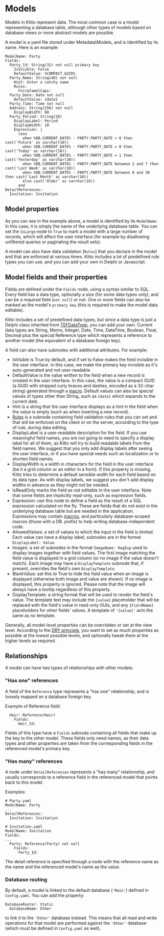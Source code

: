 # Models #

Models in Kitto represent data. The most common case is a model representing a database table, although other types of models based on database views or more abstract models are possible.

A model is a yaml file stored under Metadata\Models, and is identified by its name. Here is an example:

```
ModelName: Party
Fields:
  Party_Id: String(32) not null primary key
    IsVisible: False
    DefaultValue: %COMPACT_GUID%
  Party_Name: String(40) not null
    Hint: Enter a catchy name
    Rules:
      ForceCamelCaps:
  Party_Date: Date not null
    DefaultValue: {date}
  Party_Time: Time not null
  Address: String(256) not null
    DisplayWidth: 80
  Party_Period: String(20)
    DisplayLabel: Period
    DisplayWidth: 10
    Expression: |
      case
        when %DB.CURRENT_DATE% - PARTY.PARTY_DATE < 0 then cast('Future' as varchar(10))
        when %DB.CURRENT_DATE% - PARTY.PARTY_DATE = 0 then cast('Today' as varchar(10))
        when %DB.CURRENT_DATE% - PARTY.PARTY_DATE = 1 then cast('Yesterday' as varchar(10))
        when %DB.CURRENT_DATE% - PARTY.PARTY_DATE between 2 and 7 then cast('Last Week' as varchar(10))
        when %DB.CURRENT_DATE% - PARTY.PARTY_DATE between 8 and 30 then cast('Last Month' as varchar(10))
        else cast('Older' as varchar(10))
      end
DetailReferences:
  Invitation: Invitation
```

## Model properties ##

As you can see in the example above, a model is identified by its `ModelName`. In this case, it is simply the name of the underlying database table. You can set the `IsLarge` node to `True` to mark a model with a large number of records, which will affect the user interface (for example by disallowing unfiltered queries or paginating the result sets).

A model can also have data validation [`Rules`] that you declare in the model and that are enforced at various times. Kitto includes a lot of predefined rule types you can use, and you can add your own in Delphi or Javascript.

## Model fields and their properties ##

Fields are defined under the `Fields` node, using a syntax similar to SQL. Every field has a data type, optionally a size (for some data types only), and can be a required field (`not null`) or not. One or more fields can also be marked as the model's `primary key` (this is required to make the model data editable).

Kitto includes a set of predefined data types, but since a data type is just a Delphi class inherited from [TEFDataType](http://www.ethea.it/docs/kitto/en/ref/TEFDataType.html), you can add your own. Current data types are String, Memo, Integer, Date, Time, DateTime, Boolean, Float, Decimal plus the special Reference type which represents a reference to another model (the equivalent of a database foreign key).

A field can also have subnodes with additional attributes. For example:

  * IsVisible is True by default, and if set to False makes the field invisible in the user interface. In this case, we make the primary key invisible as it's auto-generated and not user-readable.
  * DefaultValue is the value written to the field when a new record is created in the user interface. In this case, the value is a compact GUID (a GUID with stripped curly braces and dashes, encoded as a 32-char string) generated through a [macro](Macros.md). Default values can also be special values of types other than String, such as `{date}` which expands to the current date.
  * Hint is a string that the user interface displays as a hint in the field when the value is empty (such as when inserting a new record).
  * [Rules](Rules.md) is a subnode containing field validation rules that you can set and that will be enforced on the client or on the server, according to the type of rule, during data editing.
  * DisplayLabel is a user-readable description for the field. If you use meaningful field names, you are not going to need to specify a display label for all of them, as Kitto will try to build readable labels from the field names. We suggest that you only add display labels after seeing the user interface, or if you have special needs such as localization or to shorten field names.
  * DisplayWidth is a width in characters for the field in the user interface (be it a grid column or an editor in a form). If this property is missing, Kitto tries to determine a default sensible width for each field based on its data type. As with display labels, we suggest you don't add display widths in advance as they might not be needed.
  * IsReadOnly marks the field as not editable in the user interface. Note that some fields are implicitly read-only, such as expression fields.
  * Expression: use this node to define a field as the result of a SQL expression calculated on the fly. These are fields that do not exist in the underlying database table but are needed in the application. Expressions may contain [macros](Macros.md), and particularly database-scoped macros (those with a DB. prefix) to help writing database-independent code.
  * AllowedValues: a set of values to which the input in the field is limited. Each value can have a display label; subnodes are in the format `DisplayLabel: Value`.
  * Images: a set of subnodes in the format `ImageName: RegExp` used to display images together with field values. The first image matching the field value is displayed in a grid column (or no image if the value doesn't match). Each image may have a `DisplayTemplate` subnode that, if present, overrides the field's own `DisplayTemplate`.
  * BlankValue: set this to True to hide the field value when an image is displayed (otherwise both image and value are shown). If no image is displayed, this property is ignored. Please note that the image will always have a tooltip regardless of this property.
  * DisplayTemplate: a string format that will be used to render the field's value. The template text may include the `{value}` placeholder that will be replaced with the field's value in read-only GUIs, and any  `{FieldName}` placeholders for other fields' values. A template of `'{value}'` acts the same as no template.

Generally, all model-level properties can be overridden or set at the view level. According to the [DRY principle](http://en.wikipedia.org/wiki/Don't_repeat_yourself), you want to set as much properties as possible at the lowest possible levels, and optionally tweak them at the higher levels as required.

## Relationships ##

A model can have two types of relationships with other models:

### "Has one" references ###

A field of the `Reference` type represents a "has one" relationship, and is loosely mapped on a database foreign key.

Example of Reference field:
```
  Hair: Reference(Hair)
    Fields:
      Hair_Id: 
```

Fields of this type have a `Fields` subnode containing all fields that make up the key to the other model. These fields only need names, as their data types and other properties are taken from the corresponding fields in the referenced model's primary key.

### "Has many" references ###

A node under `DetailReferences` represents a "has many" relationship, and usually corresponds to a reference field in the referenced model that points back to this model.

Examples:

```
# Party.yaml
ModelName: Party
...
DetailReferences:
  Invitation: Invitation

# Invitation.yaml
ModelName: Invitation
Fields:
...
  Party: Reference(Party) not null
    Fields:
      Party_Id:
```

The detail reference is specified through a node with the reference name as the name and the referenced model's name as the value.

### Database routing ###

By default, a model is linked to the default database (`'Main'`) defined in `Config.yaml`. You can add the property:

```
DatabaseRouter: Static
  DatabaseName: Other
```

to link it to the `'Other'` database instead. This means that all read and write operations for that model are performed against the `'Other'` database (which must be defined in `Config.yaml` as well).